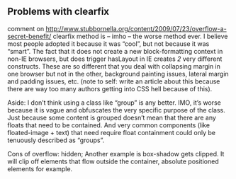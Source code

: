 
Problems with clearfix
----------------------
comment on http://www.stubbornella.org/content/2009/07/23/overflow-a-secret-benefit/
clearfix method is – imho – the worse method ever. I believe most people adopted it because it was “cool”, but not because it was “smart”. The fact that it does not create a new block-formatting context in non-IE browsers, but does trigger hasLayout in IE creates *2* very different constructs.
These are so different that you deal with collapsing margin in one browser but not in the other, background painting issues, lateral margin and padding issues, etc. (note to self: write an article about this because there are way too many authors getting into CSS hell because of this).

Aside: I don’t think using a class like “group” is any better. IMO, it’s worse because it is vague and obfuscates the very specific purpose of the class. Just because some content is grouped doesn’t mean that there are any floats that need to be contained. And very common components (like floated-image + text) that need require float containment could only be tenuously described as “groups”.

Cons of overflow: hidden;
    Another example is box-shadow gets clipped.
    It will clip off elements that flow outside the container, absolute positioned elements for example.